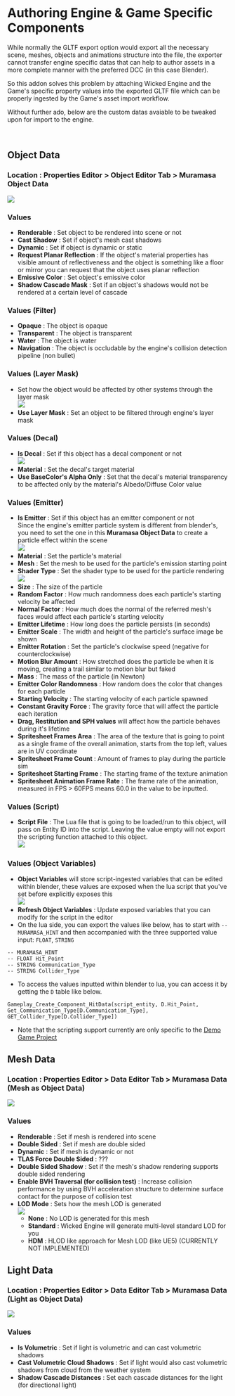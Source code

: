 # Authoring Engine & Game Specific Components

While normally the GLTF export option would export all the necessary scene, meshes, objects and animations structure into the file, the exporter cannot transfer engine specific datas that can help to author assets in a more complete manner with the preferred DCC (in this case Blender).

So this addon solves this problem by attaching Wicked Engine and the Game's specific property values into the exported GLTF file which can be properly ingested by the Game's asset import workflow.

Without further ado, below are the custom datas avaiable to be tweaked upon for import to the engine.

&nbsp;

## Object Data

### Location : Properties Editor > Object Editor Tab > Muramasa Object Data

![](res/20.png)

### Values

- **Renderable** : Set object to be rendered into scene or not
- **Cast Shadow** : Set if object's mesh cast shadows
- **Dynamic** : Set if object is dynamic or static
- **Request Planar Reflection** : If the object's material properties has visible amount of reflectiveness and the object is something like a floor or mirror you can request that the object uses planar reflection
- **Emissive Color** : Set object's emissive color
- **Shadow Cascade Mask** : Set if an object's shadows would not be rendered at a certain level of cascade

### Values (Filter)
- **Opaque** : The object is opaque
- **Transparent** : The object is transparent
- **Water** : The object is water
- **Navigation** : The object is occludable by the engine's collision detection pipeline (non bullet)

### Values (Layer Mask)
- Set how the object would be affected by other systems through the layer mask </br> ![](res/21.png)
- **Use Layer Mask** : Set an object to be filtered through engine's layer mask

### Values (Decal)
- **Is Decal** : Set if this object has a decal component or not </br> ![](res/22.png)
- **Material** : Set the decal's target material
- **Use BaseColor's Alpha Only** : Set that the decal's material transparency to be affected only by the material's Albedo/Diffuse Color value

### Values (Emitter)
- **Is Emitter** : Set if this object has an emitter component or not </br> Since the engine's emitter particle system is different from blender's, you need to set the one in this **Muramasa Object Data** to create a particle effect within the scene </br> ![](res/23.png)
- **Material** : Set the particle's material
- **Mesh** : Set the mesh to be used for the particle's emission starting point
- **Shader Type** : Set the shader type to be used for the particle rendering </br> ![](res/24.png)
- **Size** : The size of the particle
- **Random Factor** : How much randomness does each particle's starting velocity be affected
- **Normal Factor** : How much does the normal of the referred mesh's faces would affect each particle's starting velocity
- **Emitter Lifetime** : How long does the particle persists (in seconds)
- **Emitter Scale** : The width and height of the particle's surface image be shown
- **Emitter Rotation** : Set the particle's clockwise speed (negative for counterclockwise)
- **Motion Blur Amount** : How stretched does the particle be when it is moving, creating a trail similar to motion blur but faked
- **Mass** : The mass of the particle (in Newton)
- **Emitter Color Randomness** : How random does the color that changes for each particle
- **Starting Velocity** : The starting velocity of each particle spawned
- **Constant Gravity Force** : The gravity force that will affect the particle each iteration
- **Drag, Restitution and SPH values** will affect how the particle behaves during it's lifetime
- **Spritesheet Frames Area** : The area of the texture that is going to point as a single frame of the overall animation, starts from the top left, values are in UV coordinate
- **Spritesheet Frame Count** : Amount of frames to play during the particle sim
- **Spritesheet Starting Frame** : The starting frame of the texture animation
- **Spritesheet Animation Frame Rate** : The frame rate of the animation, measured in FPS > 60FPS means 60.0 in the value to be inputted.

### Values (Script)
- **Script File** : The Lua file that is going to be loaded/run to this object, will pass on Entity ID into the script. Leaving the value empty will not export the scripting function attached to this object. </br> ![](res/25.png)

### Values (Object Variables)
- **Object Variables** will store script-ingested variables that can be edited within blender, these values are exposed when the lua script that you've set before explicitly exposes this </br> ![](res/26.png)
- **Refresh Object Variables** : Update exposed variables that you can modify for the script in the editor
- On the lua side, you can export the values like below, has to start with `-- MURAMASA_HINT` and then accompanied with the three supported value input: `FLOAT`, `STRING` </br>
```
-- MURAMASA_HINT
-- FLOAT Hit_Point
-- STRING Communication_Type
-- STRING Collider_Type
```
- To access the values inputted within blender to lua, you can access it by getting the `D` table like below.
```
Gameplay_Create_Component_HitData(script_entity, D.Hit_Point, Get_Communication_Type[D.Communication_Type], GET_Collider_Type[D.Collider_Type])
```
- Note that the scripting support currently are only specific to the [Demo Game Project](https://github.com/megumumpkin/WickedEngine-Demo)

## Mesh Data
### Location : Properties Editor > Data Editor Tab > Muramasa Data (Mesh as Object Data)
![](res/27.png)
### Values
- **Renderable** : Set if mesh is rendered into scene
- **Double Sided** : Set if mesh are double sided
- **Dynamic** : Set if mesh is dynamic or not
- **TLAS Force Double Sided** : ???
- **Double Sided Shadow** : Set if the mesh's shadow rendering supports double sided rendering
- **Enable BVH Traversal (for collision test)** : Increase collision performance by using BVH acceleration structure to determine surface contact for the purpose of collision test
- **LOD Mode** : Sets how the mesh LOD is generated </br> ![](res/28.png)
    - **None** : No LOD is generated for this mesh
    - **Standard** : Wicked Engine will generate multi-level standard LOD for you
    - **HDM** : HLOD like approach for Mesh LOD (like UE5) (CURRENTLY NOT IMPLEMENTED)

## Light Data
### Location : Properties Editor > Data Editor Tab > Muramasa Data (Light as Object Data)
![](res/29.png)
### Values
- **Is Volumetric** : Set if light is volumetric and can cast volumetric shadows
- **Cast Volumetric Cloud Shadows** : Set if light would also cast volumetric shadows from cloud from the weather system
- **Shadow Cascade Distances** : Set each cascade distances for the light (for directional light)